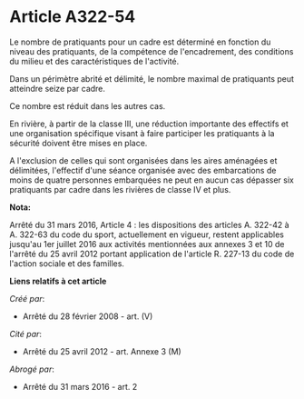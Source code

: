 # Article A322-54

Le nombre de pratiquants pour un cadre est déterminé en fonction du niveau des pratiquants, de la compétence de
l'encadrement, des conditions du milieu et des caractéristiques de l'activité.

Dans un périmètre abrité et délimité, le nombre maximal de pratiquants peut atteindre seize par cadre.

Ce nombre est réduit dans les autres cas.

En rivière, à partir de la classe III, une réduction importante des effectifs et une organisation spécifique visant à faire
participer les pratiquants à la sécurité doivent être mises en place.

A l'exclusion de celles qui sont organisées dans les aires aménagées et délimitées, l'effectif d'une séance organisée avec
des embarcations de moins de quatre personnes embarquées ne peut en aucun cas dépasser six pratiquants par cadre dans les
rivières de classe IV et plus.

**Nota:**

Arrêté du 31 mars 2016, Article 4 :  les dispositions des articles A. 322-42 à A. 322-63 du code du sport, actuellement en
vigueur, restent applicables jusqu'au 1er juillet 2016 aux activités mentionnées aux annexes 3 et 10 de l'arrêté du 25 avril
2012 portant application de l'article R. 227-13 du code de l'action sociale et des familles.

**Liens relatifs à cet article**

_Créé par_:

  - Arrêté du 28 février 2008 - art. (V)

_Cité par_:

  - Arrêté du 25 avril 2012 - art. Annexe 3 (M)

_Abrogé par_:

  - Arrêté du 31 mars 2016 - art. 2
